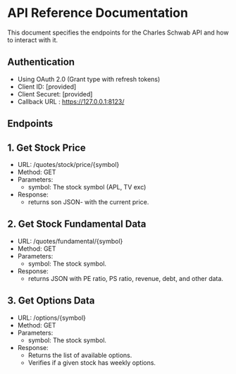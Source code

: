 # API Reference Documentation

This document specifies the endpoints for the Charles Schwab API and how to interact with it. 


## Authentication
- Using OAuth 2.0 (Grant type with refresh tokens)
- Client ID: [provided]
- Client Securet: [provided]
- Callback URL : https://127.0.0.1:8123/

## Endpoints

## 1. Get Stock Price
- URL: /quotes/stock/price/{symbol}
- Method: GET
- Parameters:
    - symbol: The stock symbol (APL, TV exc)
- Response:
    - returns son JSON- with the current price.

## 2. Get Stock Fundamental Data
- URL: /quotes/fundamental/{symbol}
- Method: GET
- Parameters:
    - symbol: The stock symbol.
- Response:
    - returns JSON with PE ratio, PS ratio, revenue, debt, and other data.

## 3. Get Options Data
- URL: /options/{symbol}
- Method: GET
- Parameters:
    - symbol: The stock symbol.
- Response:
    - Returns the list of available options.
    - Verifies if a given stock has weekly options.
